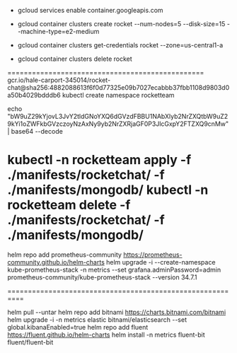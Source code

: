 - gcloud services enable container.googleapis.com

- gcloud container clusters create rocket --num-nodes=5 --disk-size=15 --machine-type=e2-medium
- gcloud container clusters get-credentials rocket --zone=us-central1-a
- gcloud container clusters delete rocket


================================================
gcr.io/hale-carport-345014/rocket-chat@sha256:4882088613f6f0d77325e09b7027ecabbb37fbb1108d9803d0a50b4029bdddb6
kubectl create namespace rocketteam

echo "bW9uZ29kYjovL3JvY2tldGNoYXQ6dGVzdFBBU1NAbXlyb2NrZXQtbW9uZ29kYi1oZWFkbGVzczoyNzAxNy9yb2NrZXRjaGF0P3JlcGxpY2FTZXQ9cnMw" | base64 --decode

kubectl -n rocketteam apply -f ./manifests/rocketchat/ -f ./manifests/mongodb/
kubectl -n rocketteam delete -f ./manifests/rocketchat/ -f ./manifests/mongodb/
========================================================

helm repo add prometheus-community https://prometheus-community.github.io/helm-charts
helm upgrade -i --create-namespace kube-prometheus-stack -n metrics --set grafana.adminPassword=admin prometheus-community/kube-prometheus-stack --version 34.7.1


==========================================================


helm pull <chart-name> --untar
helm repo add bitnami https://charts.bitnami.com/bitnami
helm upgrade -i -n metrics elastic bitnami/elasticsearch --set global.kibanaEnabled=true
helm repo add fluent https://fluent.github.io/helm-charts
helm install -n metrics fluent-bit fluent/fluent-bit

